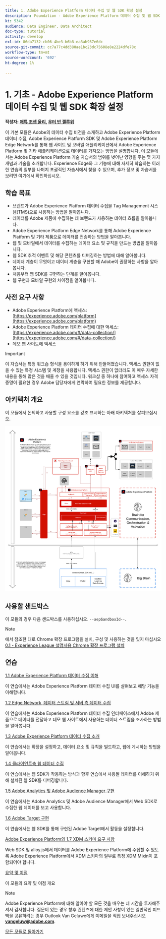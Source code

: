 ```yaml
---
title: 1. Adobe Experience Platform 데이터 수집 및 웹 SDK 확장 설정
description: Foundation - Adobe Experience Platform 데이터 수집 및 웹 SDK 확장 설정
kt: 5342
audience: Data Engineer, Data Architect
doc-type: tutorial
activity: develop
exl-id: 86da7132-cb06-4be3-b6b8-ea3ab937e6dc
source-git-commit: cc7a77c4dd380ae1bc23dc75608e8e2224dfe78c
workflow-type: tm+mt
source-wordcount: '692'
ht-degree: 1%

---
```


# 1. 기초 - Adobe Experience Platform 데이터 수집 및 웹 SDK 확장 설정

**작성자: [매튜 조셉 울리](https://www.linkedin.com/in/matthewjwoolley/), [우터 반 겔루위](https://www.linkedin.com/in/woutervangeluwe/)**

이 기본 모듈은 Adobe의 데이터 수집 비전을 소개하고 Adobe Experience Platform 데이터 수집, Adobe Experience Platform SDK 및 Adobe Experience Platform Edge Network를 통해 웹 사이트 및 모바일 애플리케이션에서 Adobe Experience Platform 및 기타 애플리케이션으로 데이터를 가져오는 방법을 설명합니다. 이 모듈에서는 Adobe Experience Platform 기술 자습서의 범위를 벗어난 영향을 주는 몇 가지 개념과 기술을 소개합니다. Experience Edge와 그 기능에 대해 자세히 학습하는 이러한 연습의 일부를 나머지 포괄적인 자습서에서 찾을 수 있으며, 추가 정보 및 자습서를 보려면 여기에서 확인하십시오.

## 학습 목표

- 브랜드가 Adobe Experience Platform 데이터 수집을 Tag Management 시스템(TMS)으로 사용하는 방법을 알아봅니다.
- 데이터를 Adobe 제품에 수집하는 데 브랜드가 사용하는 데이터 흐름을 알아봅니다.
- Adobe Experience Platform Edge Network를 통해 Adobe Experience Platform 및 기타 제품으로 데이터를 전송하는 방법을 알아봅니다.
- 웹 및 모바일에서 데이터를 수집하는 데이터 요소 및 규칙을 만드는 방법을 알아봅니다.
- 웹 SDK 추적 이벤트 및 해당 콘텐츠를 디버깅하는 방법에 대해 알아봅니다.
- 데이터 계층이 무엇이고 데이터 계층을 구현할 때 Adobe이 권장하는 사항을 알아봅니다.
- 처음부터 웹 SDK를 구현하는 단계를 알아봅니다.
- 웹 구현과 모바일 구현의 차이점을 알아봅니다.

## 사전 요구 사항

- Adobe Experience Platform에 액세스: [https://experience.adobe.com/platform](https://experience.adobe.com/platform)
- Adobe Experience Platform 데이터 수집에 대한 액세스: [https://experience.adobe.com/#/data-collection/](https://experience.adobe.com/#/data-collection/)
- 데모 웹 사이트에 액세스

>[!IMPORTANT]
>
>이 자습서는 특정 워크숍 형식을 용이하게 하기 위해 만들어졌습니다. 액세스 권한이 없을 수 있는 특정 시스템 및 계정을 사용합니다. 액세스 권한이 없더라도 이 매우 자세한 내용을 통해 많은 것을 배울 수 있을 것입니다. 워크샵 중 하나에 참여하고 액세스 자격 증명이 필요한 경우 Adobe 담당자에게 연락하여 필요한 정보를 제공합니다.

## 아키텍처 개요

이 모듈에서 논의하고 사용할 구성 요소를 강조 표시하는 아래 아키텍처를 살펴보십시오.

![아키텍처 개요](../../assets/images/architecturem1.png)

## 사용할 샌드박스

이 모듈의 경우 다음 샌드박스를 사용하십시오. `--aepSandboxId--`.

>[!NOTE]
>
>에서 참조한 대로 Chrome 확장 프로그램을 설치, 구성 및 사용하는 것을 잊지 마십시오 [0.1 - Experience League 설명서용 Chrome 확장 프로그램 설치](../module0/ex1.md)

## 연습

[1.1 Adobe Experience Platform 데이터 수집 이해](./ex1.md)

이 연습에서는 Adobe Experience Platform 데이터 수집 UI를 살펴보고 해당 기능을 이해합니다.

[1.2 Edge Network, 데이터 스트림 및 서버 측 데이터 수집](./ex2.md)

이 연습에서는 Adobe Experience Platform 데이터 수집 인터페이스에서 Adobe 제품으로 데이터를 전달하고 데모 웹 사이트에서 사용하는 데이터 스트림을 조사하는 방법을 알아봅니다.

[1.3 Adobe Experience Platform 데이터 수집 소개](./ex3.md)

이 연습에서는 확장을 설정하고, 데이터 요소 및 규칙을 빌드하고, 웹에 게시하는 방법을 알아봅니다.

[1.4 클라이언트측 웹 데이터 수집](./ex4.md)

이 연습에서는 웹 SDK가 작동하는 방식과 향후 연습에서 사용될 데이터를 이해하기 위해 설치된 웹 SDK를 디버깅합니다.

[1.5 Adobe Analytics 및 Adobe Audience Manager 구현](./ex5.md)

이 연습에서는 Adobe Analytics 및 Adobe Audience Manager에서 Web SDK로 수집한 웹 데이터를 보고 사용합니다.

[1.6 Adobe Target 구현](./ex6.md)

이 연습에서는 웹 SDK를 통해 구현된 Adobe Target에서 활동을 설정합니다.

[Adobe Experience Platform의 1.7 XDM 스키마 요구 사항](./ex7.md)

Web SDK 및 alloy.js에서 데이터를 Adobe Experience Platform에 수집할 수 있도록 Adobe Experience Platform에서 XDM 스키마의 일부로 특정 XDM Mixin이 포함되어야 합니다.

[요약 및 이점](./summary.md)

이 모듈의 요약 및 이점 개요

>[!NOTE]
>
>Adobe Experience Platform에 대해 알아야 할 모든 것을 배우는 데 시간을 투자해주셔서 감사합니다. 질문이 있는 경우 향후 컨텐츠에 대한 제안 사항이 있는 일반적인 피드백을 공유하려는 경우 Outlook Van Geluwe에게 이메일을 직접 보내주십시오 **vangeluw@adobe.com**.

[모든 모듈로 돌아가기](../../overview.md)
